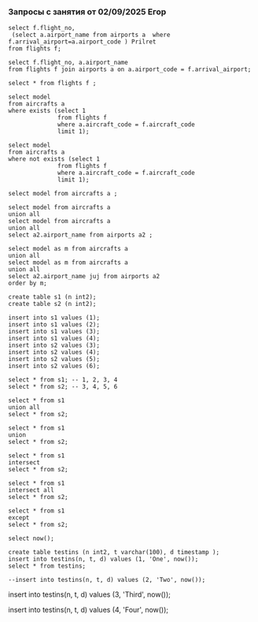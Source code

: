 ### Запросы с занятия от 02/09/2025 Егор

```pgsql
select f.flight_no, 
 (select a.airport_name from airports a  where f.arrival_airport=a.airport_code ) Prilret
from flights f;
```

```pgsql
select f.flight_no, a.airport_name
from flights f join airports a on a.airport_code = f.arrival_airport;
```

```pgsql
select * from flights f ;
```

```pgsql
select model 
from aircrafts a 
where exists (select 1 
              from flights f 
              where a.aircraft_code = f.aircraft_code 
              limit 1);
```

```pgsql
select model 
from aircrafts a 
where not exists (select 1 
              from flights f 
              where a.aircraft_code = f.aircraft_code 
              limit 1);
```

```pgsql
select model from aircrafts a ;
```

```pgsql
select model from aircrafts a 
union all
select model from aircrafts a 
union all 
select a2.airport_name from airports a2 ;
```

```pgsql
select model as m from aircrafts a 
union all
select model as m from aircrafts a 
union all 
select a2.airport_name juj from airports a2
order by m;
```

```pgsql
create table s1 (n int2);
create table s2 (n int2);

insert into s1 values (1); 
insert into s1 values (2); 
insert into s1 values (3); 
insert into s1 values (4); 
insert into s2 values (3); 
insert into s2 values (4);
insert into s2 values (5); 
insert into s2 values (6); 
```

```pgsql
select * from s1; -- 1, 2, 3, 4
select * from s2; -- 3, 4, 5, 6
```

```pgsql
select * from s1
union all
select * from s2;
```

```pgsql
select * from s1
union
select * from s2;
```

```pgsql
select * from s1
intersect
select * from s2;
```

```pgsql
select * from s1
intersect all
select * from s2;
```

```pgsql
select * from s1
except
select * from s2;
```

```pgsql
select now();
```

```pgsql
create table testins (n int2, t varchar(100), d timestamp );
insert into testins(n, t, d) values (1, 'One', now());
select * from testins;
```

```pgsql
--insert into testins(n, t, d) values (2, 'Two', now());
```

insert into testins(n, t, d) values (3, 'Third', now());

insert into testins(n, t, d) values (4, 'Four', now());
